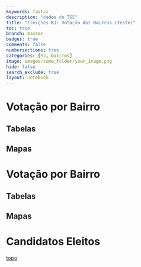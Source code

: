 ```yaml
---
keywords: fastai
description: "dados do TSE"
title: "Eleições RJ: Votação dos Bairros (teste)"
toc: true
branch: master
badges: true
comments: false
numbersections: true
categories: [RJ, bairros]
image: images/some_folder/your_image.png
hide: false
search_exclude: true
layout: notebook
---
```


# Votação por Bairro
## Tabelas
## Mapas

<div class="container" id="notebook-container">
        
<div class="cell border-box-sizing text_cell rendered"><div class="inner_cell">
<div class="text_cell_render border-box-sizing rendered_html">
<h1 id="Vota&#231;&#227;o-por-Bairro">Vota&#231;&#227;o por Bairro<a class="anchor-link" href="#Vota&#231;&#227;o-por-Bairro"> </a></h1><h2 id="Tabelas">Tabelas<a class="anchor-link" href="#Tabelas"> </a></h2><h2 id="Mapas">Mapas<a class="anchor-link" href="#Mapas"> </a></h2>
</div>
</div>
</div>
</div>

<div class="container" id="notebook-container">
        
<div class="cell border-box-sizing text_cell rendered"><div class="inner_cell">
<div class="text_cell_render border-box-sizing rendered_html">
<h1 id="Candidatos-Eleitos">Candidatos Eleitos<a class="anchor-link" href="#Candidatos-Eleitos"> </a></h1>
</div>
</div>
</div>
<div class="cell border-box-sizing text_cell rendered"><div class="inner_cell">
<div class="text_cell_render border-box-sizing rendered_html">
<p><a href="#">topo</a></p>

</div>
</div>
</div>
</div>